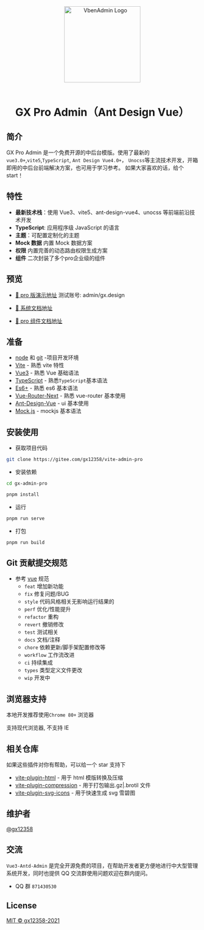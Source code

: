 <div align="center"> <a href="https://gitee.com/gx12358/vite-admin-pro"> <img alt="VbenAdmin Logo" width="200" height="200" src="https://zbbf9-hw.ahtv.cn/ahtv-obs/20210811/d5b6f8d7-b759-243d-b8f3-906a6b8570bf.png"> </a> <br> <br>

<h1>GX Pro Admin（Ant Design Vue）</h1>
</div>

## 简介

GX Pro Admin 是一个免费开源的中后台模版。使用了最新的`vue3.0+`,`vite5`,`TypeScript`, `Ant Design Vue4.0+`， `Unocss`等主流技术开发，开箱即用的中后台前端解决方案，也可用于学习参考。
如果大家喜欢的话，给个start！

## 特性

- **最新技术栈**：使用 Vue3、vite5、ant-design-vue4、unocss 等前端前沿技术开发
- **TypeScript**: 应用程序级 JavaScript 的语言
- **主题**：可配置定制化的主题
- **Mock 数据** 内置 Mock 数据方案
- **权限** 内置完善的动态路由权限生成方案
- **组件** 二次封装了多个pro企业级的组件

## 预览

- [🚀 pro 版演示地址](http://47.120.73.101/)
测试账号: admin/gx.design

- [🚀 系统文档地址](http://47.120.73.101/doc/)
- [🚀 pro 组件文档地址](http://47.120.73.101/procomponents/)


## 准备

- [node](http://nodejs.org/) 和 [git](https://git-scm.com/) -项目开发环境
- [Vite](https://vitejs.dev/) - 熟悉 vite 特性
- [Vue3](https://v3.vuejs.org/) - 熟悉 Vue 基础语法
- [TypeScript](https://www.typescriptlang.org/) - 熟悉`TypeScript`基本语法
- [Es6+](http://es6.ruanyifeng.com/) - 熟悉 es6 基本语法
- [Vue-Router-Next](https://next.router.vuejs.org/) - 熟悉 vue-router 基本使用
- [Ant-Design-Vue](https://next.antdv.com/components/overview-cn/) - ui 基本使用
- [Mock.js](https://github.com/nuysoft/Mock) - mockjs 基本语法

## 安装使用

- 获取项目代码

```bash
git clone https://gitee.com/gx12358/vite-admin-pro
```

- 安装依赖

```bash
cd gx-admin-pro

pnpm install

```

- 运行

```bash
pnpm run serve
```

- 打包

```bash
pnpm run build
```

## Git 贡献提交规范

- 参考 [vue](https://github.com/vuejs/vue/blob/dev/.github/COMMIT_CONVENTION.md) 规范 
  - `feat` 增加新功能
  - `fix` 修复问题/BUG
  - `style` 代码风格相关无影响运行结果的
  - `perf` 优化/性能提升
  - `refactor` 重构
  - `revert` 撤销修改
  - `test` 测试相关
  - `docs` 文档/注释
  - `chore` 依赖更新/脚手架配置修改等
  - `workflow` 工作流改进
  - `ci` 持续集成
  - `types` 类型定义文件更改
  - `wip` 开发中

## 浏览器支持

本地开发推荐使用`Chrome 80+` 浏览器

支持现代浏览器, 不支持 IE

## 相关仓库

如果这些插件对你有帮助，可以给一个 star 支持下

- [vite-plugin-html](https://github.com/anncwb/vite-plugin-html) - 用于 html 模版转换及压缩
- [vite-plugin-compression](https://github.com/anncwb/vite-plugin-compression) - 用于打包输出.gz|.brotil 文件
- [vite-plugin-svg-icons](https://github.com/anncwb/vite-plugin-svg-icons) - 用于快速生成 svg 雪碧图

## 维护者

[@gx12358](https://github.com/gx12358/vue3-antd-admin)

## 交流

`Vue3-Antd-Admin` 是完全开源免费的项目，在帮助开发者更方便地进行中大型管理系统开发，同时也提供 QQ 交流群使用问题欢迎在群内提问。

- QQ 群 `871430530`

## License

[MIT © gx12358-2021](./LICENSE)
